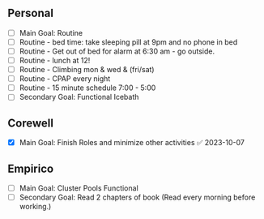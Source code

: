 

## Personal
- [ ] Main Goal: Routine
- [ ] Routine - bed time: take sleeping pill at 9pm and no phone in bed
- [ ] Routine - Get out of bed for alarm at 6:30 am - go outside.
- [ ] Routine - lunch at 12!
- [ ] Routine - Climbing mon & wed & (fri/sat)
- [ ] Routine - CPAP every night
- [ ] Routine - 15 minute schedule 7:00 - 5:00
- [ ] Secondary Goal: Functional Icebath
## Corewell
- [x] Main Goal: Finish Roles and minimize other activities ✅ 2023-10-07
## Empirico
- [ ] Main Goal: Cluster Pools Functional
- [ ] Secondary Goal: Read 2 chapters of book (Read every morning before working.)